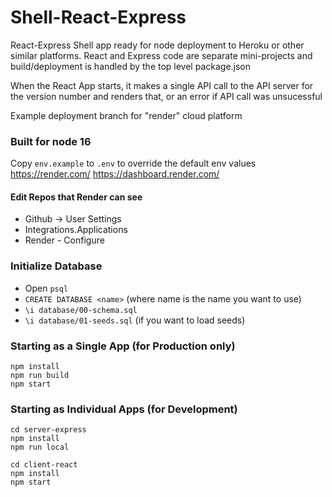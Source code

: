 # Shell-React-Express

React-Express Shell app ready for node deployment to Heroku or other similar platforms.  React and Express code are separate mini-projects and build/deployment is handled by the top level package.json

When the React App starts, it makes a single API call to the API server for the version number and renders that, or an error if API call was unsucessful

Example deployment branch for "render" cloud platform

### Built for node 16

Copy `env.example` to `.env` to override the default env values
https://render.com/
https://dashboard.render.com/
#### Edit Repos that Render can see
- Github -> User Settings
- Integrations.Applications
- Render - Configure


###  Initialize Database
- Open `psql`
- `CREATE DATABASE <name>` (where name is the name you want to use)
- `\i database/00-schema.sql`
- `\i database/01-seeds.sql` (if you want to load seeds)


### Starting as a Single App (for Production only)
```
npm install
npm run build
npm start
```

### Starting as Individual Apps (for Development)
```
cd server-express
npm install
npm run local

cd client-react
npm install
npm start
```